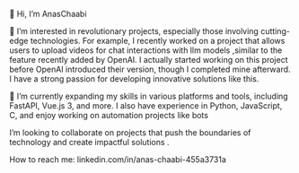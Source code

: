 👋 Hi, I’m AnasChaabi

👀 I’m interested in revolutionary projects, especially those involving cutting-edge technologies. For example, I recently worked on a project that allows users to upload videos for chat interactions with llm models ,similar to the feature recently added by OpenAI. I actually started working on this project before OpenAI introduced their version, though I completed mine afterward. I have a strong passion for developing innovative solutions like this.

🌱 I’m currently expanding my skills in various platforms and tools, including FastAPI, Vue.js 3, and more. I also have experience in Python, JavaScript, C, and enjoy working on automation projects like bots

 I’m looking to collaborate on projects that push the boundaries of technology and create impactful solutions .

 How to reach me: linkedin.com/in/anas-chaabi-455a3731a

<!---
AnasChaabi61/AnasChaabi61 is a ✨ special ✨ repository because its `README.md` (this file) appears on your GitHub profile.
You can click the Preview link to take a look at your changes.
--->
